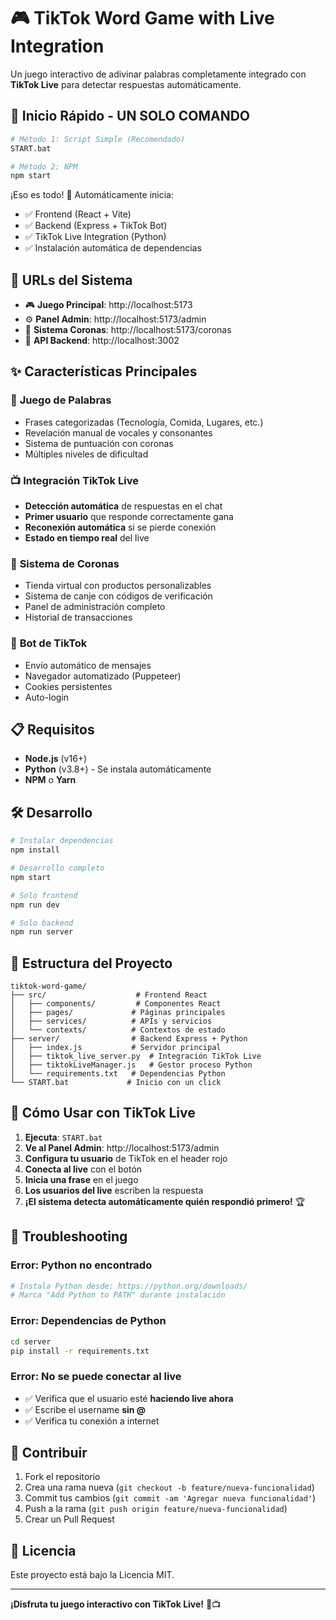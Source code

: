 # 🎮 TikTok Word Game with Live Integration

Un juego interactivo de adivinar palabras completamente integrado con **TikTok Live** para detectar respuestas automáticamente.

## 🚀 **Inicio Rápido - UN SOLO COMANDO**

```bash
# Método 1: Script Simple (Recomendado)
START.bat

# Método 2: NPM
npm start
```

¡Eso es todo! 🎉 Automáticamente inicia:
- ✅ Frontend (React + Vite)
- ✅ Backend (Express + TikTok Bot)  
- ✅ TikTok Live Integration (Python)
- ✅ Instalación automática de dependencias

## 🔗 **URLs del Sistema**

- 🎮 **Juego Principal**: http://localhost:5173
- ⚙️ **Panel Admin**: http://localhost:5173/admin
- 👑 **Sistema Coronas**: http://localhost:5173/coronas
- 📡 **API Backend**: http://localhost:3002

## ✨ **Características Principales**

### 🎯 **Juego de Palabras**
- Frases categorizadas (Tecnología, Comida, Lugares, etc.)
- Revelación manual de vocales y consonantes
- Sistema de puntuación con coronas
- Múltiples niveles de dificultad

### 📺 **Integración TikTok Live**
- **Detección automática** de respuestas en el chat
- **Primer usuario** que responde correctamente gana
- **Reconexión automática** si se pierde conexión
- **Estado en tiempo real** del live

### 🏪 **Sistema de Coronas**
- Tienda virtual con productos personalizables
- Sistema de canje con códigos de verificación
- Panel de administración completo
- Historial de transacciones

### 🤖 **Bot de TikTok**
- Envío automático de mensajes
- Navegador automatizado (Puppeteer)
- Cookies persistentes
- Auto-login

## 📋 **Requisitos**

- **Node.js** (v16+)
- **Python** (v3.8+) - Se instala automáticamente
- **NPM** o **Yarn**

## 🛠️ **Desarrollo**

```bash
# Instalar dependencias
npm install

# Desarrollo completo
npm start

# Solo frontend
npm run dev

# Solo backend
npm run server
```

## 📁 **Estructura del Proyecto**

```
tiktok-word-game/
├── src/                    # Frontend React
│   ├── components/         # Componentes React
│   ├── pages/             # Páginas principales
│   ├── services/          # APIs y servicios
│   └── contexts/          # Contextos de estado
├── server/                # Backend Express + Python
│   ├── index.js           # Servidor principal
│   ├── tiktok_live_server.py  # Integración TikTok Live
│   ├── tiktokLiveManager.js   # Gestor proceso Python
│   └── requirements.txt   # Dependencias Python
└── START.bat             # Inicio con un click
```

## 🎯 **Cómo Usar con TikTok Live**

1. **Ejecuta**: `START.bat`
2. **Ve al Panel Admin**: http://localhost:5173/admin
3. **Configura tu usuario** de TikTok en el header rojo
4. **Conecta al live** con el botón
5. **Inicia una frase** en el juego
6. **Los usuarios del live** escriben la respuesta
7. **¡El sistema detecta automáticamente quién respondió primero!** 🏆

## 🐛 **Troubleshooting**

### Error: Python no encontrado
```bash
# Instala Python desde: https://python.org/downloads/
# Marca "Add Python to PATH" durante instalación
```

### Error: Dependencias de Python
```bash
cd server
pip install -r requirements.txt
```

### Error: No se puede conectar al live
- ✅ Verifica que el usuario esté **haciendo live ahora**
- ✅ Escribe el username **sin @**
- ✅ Verifica tu conexión a internet

## 🤝 **Contribuir**

1. Fork el repositorio
2. Crea una rama nueva (`git checkout -b feature/nueva-funcionalidad`)  
3. Commit tus cambios (`git commit -am 'Agregar nueva funcionalidad'`)
4. Push a la rama (`git push origin feature/nueva-funcionalidad`)
5. Crear un Pull Request

## 📄 **Licencia**

Este proyecto está bajo la Licencia MIT.

---

**¡Disfruta tu juego interactivo con TikTok Live!** 🎉📺